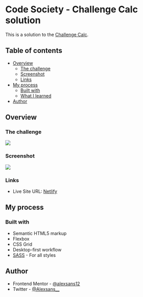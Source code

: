 # Code Society - Challenge Calc solution

This is a solution to the [Challenge Calc](https://discord.gg/ndbz7d9g). 

## Table of contents

- [Overview](#overview)
  - [The challenge](#the-challenge)
  - [Screenshot](#screenshot)
  - [Links](#links)
- [My process](#my-process)
  - [Built with](#built-with)
  - [What I learned](#what-i-learned)
- [Author](#author)

## Overview

### The challenge

![](https://cdn.discordapp.com/attachments/885006350151733278/893692593010016407/unknown.png)

### Screenshot

![](https://i.imgur.com/AsdPWBq.png)

### Links

- Live Site URL: [Netlify](https://alexsans-challenge-calculator.netlify.app/)

## My process

### Built with

- Semantic HTML5 markup
- Flexbox
- CSS Grid
- Desktop-first workflow
- [SASS](https://sass-lang.com/) - For all styles

## Author

- Frontend Mentor - [@alexsans12](https://www.frontendmentor.io/profile/alexsans12)
- Twitter - [@Alexsans__](https://www.twitter.com/Alexsans__)